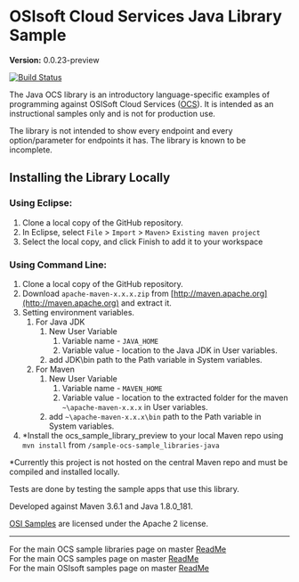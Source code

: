 # OSIsoft Cloud Services Java Library Sample

**Version:** 0.0.23-preview

[![Build Status](https://dev.azure.com/osieng/engineering/_apis/build/status/product-readiness/OCS/osisoft.sample-ocs-sample_libraries-java?repoName=osisoft%2Fsample-ocs-sample_libraries-java&branchName=master)](https://dev.azure.com/osieng/engineering/_build/latest?definitionId=2621&repoName=osisoft%2Fsample-ocs-sample_libraries-java&branchName=master)

The Java OCS library is an introductory language-specific examples of programming against OSISoft Cloud Services ([OCS](https://www.osisoft.com/Solutions/OSIsoft-Cloud-Services/)). It is intended as an instructional samples only and is not for production use.

The library is not intended to show every endpoint and every option/parameter for endpoints it has. The library is known to be incomplete.

## Installing the Library Locally

### Using Eclipse:

1. Clone a local copy of the GitHub repository.
1. In Eclipse, select `File` > `Import` > `Maven`> `Existing maven project` 
1. Select the local copy, and click Finish to add it to your workspace

### Using Command Line:

1. Clone a local copy of the GitHub repository.
1. Download `apache-maven-x.x.x.zip` from [http://maven.apache.org](http://maven.apache.org) and extract it.
1. Setting environment variables.
   1. For Java JDK  
      1. New User Variable
          1. Variable name - `JAVA_HOME`  
          1. Variable value - location to the Java JDK in User variables.
      1. add JDK\bin path to the Path variable in System variables.
   1. For Maven  
      1. New User Variable
          1. Variable name - `MAVEN_HOME`  
          1. Variable value - location to the extracted folder for the maven `~\apache-maven-x.x.x` in User variables.
      1. add `~\apache-maven-x.x.x\bin` path to the Path variable in System variables.
1. \*Install the ocs_sample_library_preview to your local Maven repo using `mvn install` from `/sample-ocs-sample_libraries-java`

\*Currently this project is not hosted on the central Maven repo and must be compiled and installed locally.

Tests are done by testing the sample apps that use this library.

Developed against Maven 3.6.1 and Java 1.8.0_181.

[OSI Samples](https://github.com/osisoft/OSI-samples) are licensed under the Apache 2 license.

---
For the main OCS sample libraries page on master [ReadMe](https://github.com/osisoft/OSI-Samples-OCS/blob/master/docs/SAMPLE_LIBRARIES_README.md)  
For the main OCS samples page on master [ReadMe](https://github.com/osisoft/OSI-Samples-OCS)  
For the main OSIsoft samples page on master [ReadMe](https://github.com/osisoft/OSI-Samples)
